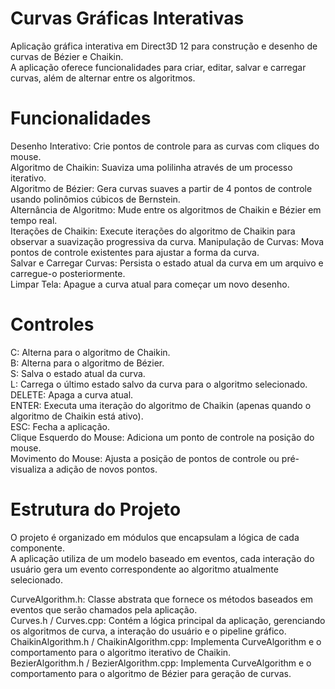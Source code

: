 # Curvas Gráficas Interativas
Aplicação gráfica interativa em Direct3D 12 para construção e desenho de curvas de Bézier e Chaikin.  
A aplicação oferece funcionalidades para criar, editar, salvar e carregar curvas, além de alternar entre os algoritmos.

# Funcionalidades  
Desenho Interativo: Crie pontos de controle para as curvas com cliques do mouse.  
Algoritmo de Chaikin: Suaviza uma polilinha através de um processo iterativo.  
Algoritmo de Bézier: Gera curvas suaves a partir de 4 pontos de controle usando polinômios cúbicos de Bernstein.  
Alternância de Algoritmo: Mude entre os algoritmos de Chaikin e Bézier em tempo real.    
Iterações de Chaikin: Execute iterações do algoritmo de Chaikin para observar a suavização progressiva da curva.
Manipulação de Curvas: Mova pontos de controle existentes para ajustar a forma da curva.  
Salvar e Carregar Curvas: Persista o estado atual da curva em um arquivo e carregue-o posteriormente.  
Limpar Tela: Apague a curva atual para começar um novo desenho.

# Controles
C: Alterna para o algoritmo de Chaikin.  
B: Alterna para o algoritmo de Bézier.  
S: Salva o estado atual da curva.  
L: Carrega o último estado salvo da curva para o algoritmo selecionado.  
DELETE: Apaga a curva atual.  
ENTER: Executa uma iteração do algoritmo de Chaikin (apenas quando o algoritmo de Chaikin está ativo).  
ESC: Fecha a aplicação.  
Clique Esquerdo do Mouse: Adiciona um ponto de controle na posição do mouse.  
Movimento do Mouse: Ajusta a posição de pontos de controle ou pré-visualiza a adição de novos pontos.  

# Estrutura do Projeto
O projeto é organizado em módulos que encapsulam a lógica de cada componente.  
A aplicação utiliza de um modelo baseado em eventos, cada interação do usuário gera um evento correspondente ao algoritmo atualmente selecionado.  

CurveAlgorithm.h: Classe abstrata que fornece os métodos baseados em eventos que serão chamados pela aplicação.   
Curves.h / Curves.cpp: Contém a lógica principal da aplicação, gerenciando os algoritmos de curva, a interação do usuário e o pipeline gráfico.  
ChaikinAlgorithm.h / ChaikinAlgorithm.cpp: Implementa CurveAlgorithm e o comportamento para o algoritmo iterativo de Chaikin.  
BezierAlgorithm.h / BezierAlgorithm.cpp: Implementa CurveAlgorithm e o comportamento para o algoritmo de Bézier para geração de curvas.
